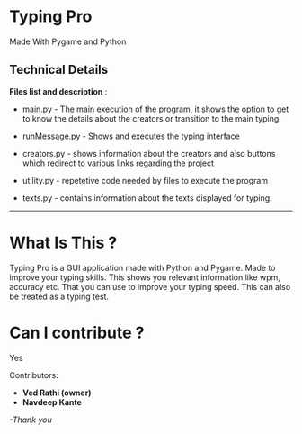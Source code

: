 # Typing Pro
Made With Pygame and Python

## Technical Details

**Files list and description** : 
- main.py - The main execution of the program, it shows the option to get to know the details about the creators or transition to the main typing.
    
- runMessage.py - Shows and executes the typing interface

- creators.py - shows information about the creators and also buttons which redirect to various links regarding the project

- utility.py - repetetive code needed by files to execute the program

- texts.py - contains information about the texts displayed for typing.

---

# What Is This ?

Typing Pro is a GUI application made with Python and Pygame. Made to improve your typing skills. This shows you relevant information like wpm, accuracy etc. That you can use to improve your typing speed. This can also be treated as a typing test. 


# Can I contribute ?

Yes

Contributors:
  - **Ved Rathi (owner)** 
  - **Navdeep Kante**


*-Thank you* 
